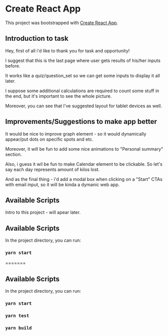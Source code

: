# Create React App

This project was bootstrapped with [Create React App](https://github.com/facebook/create-react-app).

## Introduction to task

Hey, first of all i'd like to thank you for task and opportunity!

I suggest that this is the last page where user gets results of his/her inputs before.

It works like a quiz/question_set so we can get some inputs to display it all later.

I suppose some additional calculations are required to count some stuff in the end, but it's important to see the whole picture.

Moreover, you can see that I've suggested layout for tablet devices as well.

## Improvements/Suggestions to make app better

It would be nice to improve graph element - so it would dynamically appear/put dots on specific spots and etc.

Moreover, it will be fun to add some nice animations to "Personal summary" section.

Also, i guess it wil be fun to make Calendar element to be clickable. So let's say each day represents amount of kilos lost.

And as the final thing - i'd add a modal box when clicking on a "Start" CTAs with email input, so it will be kinda a dymanic web app.

## Available Scripts

Intro to this project - will apear later.

## Available Scripts

In the project directory, you can run:

### `yarn start`

=======

## Available Scripts

In the project directory, you can run:

### `yarn start`

### `yarn test`

### `yarn build`
